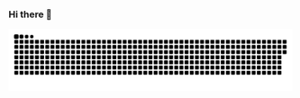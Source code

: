 
### Hi there 👋 

<!--
**piyushdhir1/piyushdhir1** is a ✨ _special_ ✨ repository because its `README.md` (this file) appears on your GitHub profile.

Here are some ideas to get you started:

- 🔭 I’m currently working on ... 
- 🌱 I’m currently learning ...Github😁🌝
- 👯 I’m looking to collaborate on ...projects
- 🤔 I’m looking for help with ...
- 💬 Ask me about ...
- 📫 How to reach me: ...instagram
- 😄 Pronouns: ...he/him
- ⚡ Fun fact: ...never underestimate😁🌝
-->

<p align="center">
  <img src="https://github.com/piyushdhir1/piyushdhir1/blob/main/READ%20ME%20TWICE.svg" alt="snake"></center>
</p>
